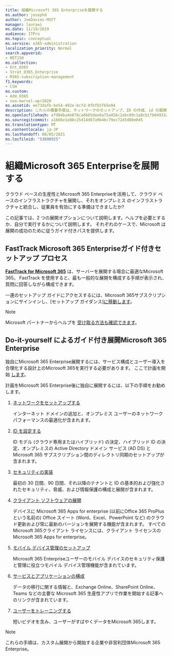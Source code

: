 ```yaml
---
title: 組織Microsoft 365 Enterpriseを展開する
ms.author: josephd
author: JoeDavies-MSFT
manager: laurawi
ms.date: 11/19/2019
audience: ITPro
ms.topic: conceptual
ms.service: o365-administration
localization_priority: Normal
search.appverid:
- MET150
ms.collection:
- Ent_O365
- Strat_O365_Enterprise
- M365-subscription-management
f1.keywords:
- CSH
ms.custom:
- Adm_O365
- seo-marvel-apr2020
ms.assetid: ee73dafb-be54-492e-bcfd-0fbfb5f65e94
description: これらの概要手順は、ネットワークのセットアップ、ID の作成、id の展開、Microsoft 365 Apps移行を行うのに役立ちます。
ms.openlocfilehash: ef984ba4e076ca6665dee6a75a456c2abc09c1a8cb1fb04933ab08a2a98c0d85
ms.sourcegitcommit: a1b66e1e80c25d14d67a9b46c79ec7245d88e045
ms.translationtype: MT
ms.contentlocale: ja-JP
ms.lasthandoff: 08/05/2021
ms.locfileid: "53898925"
---
```

# <a name="deploy-microsoft-365-enterprise-for-your-organization"></a>組織Microsoft 365 Enterpriseを展開する

クラウド ベースの生産性とMicrosoft 365 Enterpriseを活用して、クラウド ベースのインフラストラクチャを展開し、それをオンプレミス のインフラストラクチャと統合し、従業員を有効にする準備はできましたか?

この記事では、2 つの展開オプションについて説明します。ヘルプを必要とするか、自分で実行するかについて説明します。 それぞれのケースで、Microsoft は展開の成功のために従うガイド付きパスを提供します。

## <a name="guided-microsoft-365-enterprise-setup-process-with-fasttrack"></a>FastTrack Microsoft 365 Enterpriseガイド付きセットアップ プロセス

**[FastTrack for Microsoft 365](https://www.microsoft.com/fasttrack/microsoft-365)** は、サーバーを展開する場合に最適なMicrosoft 365。 FastTrack を使用すると、最も一般的な展開を構成する手順が表示され、質問に回答しながら構成できます。 

一連のセットアップ ガイドにアクセスするには、Microsoft 365サブスクリプションにサインインし、[セットアップ ガイダンス][に移動します](https://aka.ms/o365fasttrack)。

>[!Note]
>Microsoft パートナーからヘルプを [受け取る方法も確認できます](https://www.microsoft.com/solution-providers/home)。
>

## <a name="do-it-yourself-guided-deployment-of-microsoft-365-enterprise"></a>Do-it-yourself によるガイド付き展開Microsoft 365 Enterprise

独自にMicrosoft 365 Enterprise展開するには、サービス構成とユーザー導入を合理化する設計上のMicrosoft 365を実行する必要があります。 ここで計画を開始 [します](get-your-organization-ready-for-office-365.md)。

計画をMicrosoft 365 Enterprise後に独自に展開するには、以下の手順をお勧めします。

1. [ネットワークをセットアップする](set-up-network-for-microsoft-365.md)

   インターネット ドメインの追加と、オンプレミス ユーザーのネットワーク パフォーマンスの最適化が含まれます。
 
2. [ID を設定する](protect-your-global-administrator-accounts.md)

   ID モデル (クラウド専用またはハイブリッド) の決定、ハイブリッド ID の決定、オンプレミスの Active Directory ドメイン サービス (AD DS) と Microsoft 365 サブスクリプション間のディレクトリ同期のセットアップが含まれます。

3. [セキュリティの実装](/office365/securitycompliance/security-roadmap)

   最初の 30 日間、90 日間、それ以降のテナントと ID の基本的および強化されたセキュリティ、脅威、および情報保護の構成と展開が含まれます。
 
4. [クライアント ソフトウェアの展開](/DeployOffice/deployment-guide-microsoft-365-apps)

   デバイスに Microsoft 365 Apps for enterprise (以前にOffice 365 ProPlus という名前の) Office スイート (Word、Excel、PowerPoint など) のクラウド更新および常に最新のバージョンを展開する機能が含まれます。 すべてのMicrosoft 365クライアント ライセンスには、クライアント ライセンスのMicrosoft 365 Apps for enterprise。
 
5. [モバイル デバイス管理のセットアップ](https://support.office.com/article/set-up-mobile-device-management-mdm-in-office-365-dd892318-bc44-4eb1-af00-9db5430be3cd)

   Microsoft 365 Enterpriseユーザーのモバイル デバイスのセキュリティ保護と管理に役立つモバイル デバイス管理機能が含まれています。
 
6. [サービスとアプリケーションの構成](configure-services-and-applications.md)

   データの移行に関する情報と、Exchange Online、SharePoint Online、Teams などの主要な Microsoft 365 生産性アプリで作業を開始する記事へのリンクが含まれています。
 
7. [ユーザーをトレーニングする](/office365/admin/admin-overview/get-started-with-office-365#training-resources-for-your-users)

   短いビデオを含み、ユーザーがすばやくデータをMicrosoft 365します。
 

>[!Note]
>これらの手順は、カスタム展開から開始[](https://go.microsoft.com/fwlink/?LinkId=627221)する企業や非営利団体Microsoft 365 Enterprise。 
>